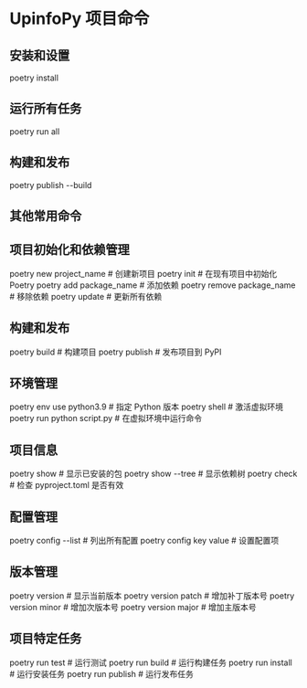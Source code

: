 # UpinfoPy 项目命令

## 安装和设置

poetry install


## 运行所有任务

poetry run all

## 构建和发布

poetry publish --build

## 其他常用命令

## 项目初始化和依赖管理

poetry new project_name    # 创建新项目
poetry init                # 在现有项目中初始化 Poetry
poetry add package_name    # 添加依赖
poetry remove package_name # 移除依赖
poetry update              # 更新所有依赖

## 构建和发布

poetry build               # 构建项目
poetry publish             # 发布项目到 PyPI

## 环境管理

poetry env use python3.9   # 指定 Python 版本
poetry shell               # 激活虚拟环境
poetry run python script.py # 在虚拟环境中运行命令

## 项目信息

poetry show                # 显示已安装的包
poetry show --tree         # 显示依赖树
poetry check               # 检查 pyproject.toml 是否有效

## 配置管理

poetry config --list       # 列出所有配置
poetry config key value    # 设置配置项

## 版本管理

poetry version             # 显示当前版本
poetry version patch       # 增加补丁版本号
poetry version minor       # 增加次版本号
poetry version major       # 增加主版本号

## 项目特定任务

poetry run test            # 运行测试
poetry run build           # 运行构建任务
poetry run install         # 运行安装任务
poetry run publish         # 运行发布任务
